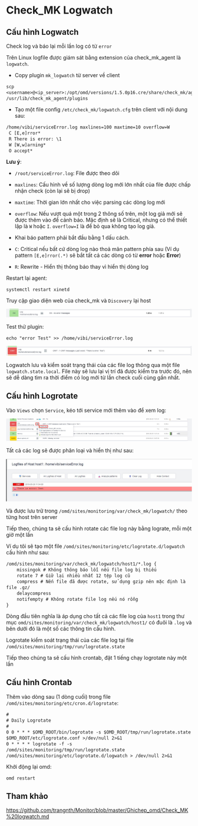 # Check_MK Logwatch

## Cấu hình Logwatch 

Check log và báo lại mỗi lần log có từ `error`

Trên Linux logfile được giám sát bằng extension của check_mk_agent là `logwatch`.

- Copy plugin `mk_logwatch` từ server về client

```
scp <username>@<ip_server>:/opt/omd/versions/1.5.0p16.cre/share/check_mk/agents/plugins/mk_logwatch /usr/lib/check_mk_agent/plugins
```

- Tạo một file config `/etc/check_mk/logwatch.cfg` trên client với nội dung sau:

```
/home/vibi/serviceError.log maxlines=100 maxtime=10 overflow=W
 C [E,e]rror*
 R There is error: \1
 W [W,w]arning*
 O accept*
```

**Lưu ý**:

- `/root/serviceError.log`: File được theo dõi

- `maxlines`: Cấu hình về số lượng dòng log mới lớn nhất của file được chấp nhận check (còn lại sẽ bị drop)

- `maxtime`: Thời gian lớn nhất cho việc parsing các dòng log mới

- `overflow`: Nếu vượt quá một trong 2 thông số trên, một log giả mới sẽ được thêm vào để cảnh báo. Mặc định sẽ là Critical, nhưng có thể thiết lập là `W` hoặc `I`. `overflow=I` là để bỏ qua không tạo log giả.

- Khai báo pattern phải bắt đầu bằng 1 dấu cách.

- `C`: Critical nếu bất cứ dòng log nào thoả mãn pattern phía sau (Ví dụ pattern `[E,e]rror(.*)` sẽ bắt tất cả các dòng có từ **error** hoặc **Error**)

- `R`: Rewrite - Hiển thị thông báo thay vì hiển thị dòng log

Restart lại agent:

```
systemctl restart xinetd
```

Truy cập giao diện web của check_mk và `Discovery` lại host

<img src="img/194.jpg">

Test thử plugin:

```
echo "error Test" >> /home/vibi/serviceError.log
```

<img src="img/197.jpg">

Logwatch lưu và kiểm soát trạng thái của các file log thông qua một file `logwatch.state.local`. File này sẽ lưu lại vị trí đã được kiểm tra trước đó, nên sẽ dễ dàng tìm ra thời điểm có log mới từ lần check cuối cùng gần nhất.

## Cấu hình Logrotate

Vào `Views` chọn `Service`, kéo tới service mới thêm vào để xem log:

<img src="img/198.jpg">

Tất cả các log sẽ được phân loại và hiển thị như sau:

<img src="img/199.jpg">

Và được lưu trữ trong `/omd/sites/monitoring/var/check_mk/logwatch/` theo từng host trên server

Tiếp theo, chúng ta sẽ cấu hình rotate các file log này bằng lograte, mỗi một giờ một lần

Ví dụ tôi sẽ tạo một file `/omd/sites/monitoring/etc/logrotate.d/logwatch` cấu hình như sau:

```
/omd/sites/monitoring/var/check_mk/logwatch/host1/*.log {
    missingok # Không thông báo lỗi nếu file log bị thiếu
    rotate 7 # Giữ lại nhiều nhất 12 tệp log cũ
    compress # Nến file đã được rotate, sử dụng gzip nên mặc định là file .gz/
    delaycompress
    notifempty # Không rotate file log nếu nó rỗng
}
```

Dòng đầu tiên nghĩa là áp dụng cho tất cả các file log của `host1` trong thư mục `omd/sites/monitoring/var/check_mk/logwatch/host1/` có đuôi là `.log` và bên dưới đó là một số các thông tin cấu hình.

Logrotate kiểm soát trạng thái của các file log tại file `/omd/sites/monitoring/tmp/run/logrotate.state`

Tiếp theo chúng ta sẽ cấu hình crontab, đặt 1 tiếng chạy logrotate này một lần

## Cấu hình Crontab

Thêm vào dòng sau (1 dòng cuối) trong file `/omd/sites/monitoring/etc/cron.d/logrotate`:

```
#
# Daily Logrotate
#
0 0 * * * $OMD_ROOT/bin/logrotate -s $OMD_ROOT/tmp/run/logrotate.state $OMD_ROOT/etc/logrotate.conf >/dev/null 2>&1
0 * * * * logrotate -f -s /omd/sites/monitoring/tmp/run/logrotate.state /omd/sites/monitoring/etc/logrotate.d/logwatch > /dev/null 2>&1
```

Khởi động lại omd:

```
omd restart
```

## Tham khảo

https://github.com/trangnth/Monitor/blob/master/Ghichep_omd/Check_MK%20logwatch.md